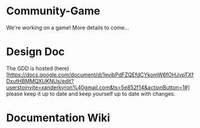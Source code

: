 # Community-Game
We're working on a game! More details to come...

# Design Doc
The GDD is hosted (here)[https://docs.google.com/document/d/1evibPdFZQEfdCYkomW6fOHJvpTXfDxutHBMMQXUKNUs/edit?userstoinvite=xanderkyron%40gmail.com&ts=5e852f14&actionButton=1#] please keep it up to date and keep yourself up to date with changes.

# Documentation Wiki

